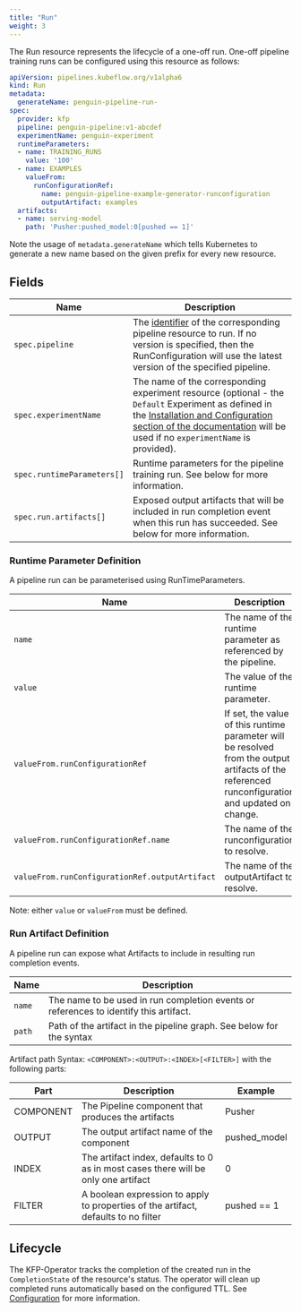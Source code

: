```yaml
---
title: "Run"
weight: 3
---
```


The Run resource represents the lifecycle of a one-off run.
One-off pipeline training runs can be configured using this resource as follows:

```yaml
apiVersion: pipelines.kubeflow.org/v1alpha6
kind: Run
metadata:
  generateName: penguin-pipeline-run-
spec:
  provider: kfp
  pipeline: penguin-pipeline:v1-abcdef
  experimentName: penguin-experiment
  runtimeParameters:
  - name: TRAINING_RUNS
    value: '100'
  - name: EXAMPLES
    valueFrom:
      runConfigurationRef:
        name: penguin-pipeline-example-generator-runconfiguration
        outputArtifact: examples
  artifacts:
  - name: serving-model
    path: 'Pusher:pushed_model:0[pushed == 1]'
```

Note the usage of `metadata.generateName` which tells Kubernetes to generate a new name based on the given prefix for every new resource.

## Fields

| Name                       | Description                                                                                                                                                                                                                                       |
|----------------------------|---------------------------------------------------------------------------------------------------------------------------------------------------------------------------------------------------------------------------------------------------|
| `spec.pipeline`            | The [identifier](../pipeline/#identifier) of the corresponding pipeline resource to run. If no version is specified, then the RunConfiguration will use the latest version of the specified pipeline.                                             |
| `spec.experimentName`      | The name of the corresponding experiment resource (optional - the `Default` Experiment as defined in the [Installation and Configuration section of the documentation](README.md#configuration) will be used if no `experimentName` is provided). |
| `spec.runtimeParameters[]` | Runtime parameters for the pipeline training run. See below for more information.                                                                                                                                                                 |
| `spec.run.artifacts[]`     | Exposed output artifacts that will be included in run completion event when this run has succeeded. See below for more information.                                                                                                               |

### Runtime Parameter Definition

A pipeline run can be parameterised using RunTimeParameters.

| Name                                           | Description                                                                                                                                      |
|------------------------------------------------|--------------------------------------------------------------------------------------------------------------------------------------------------|
| `name`                                         | The name of the runtime parameter as referenced by the pipeline.                                                                                 |
| `value`                                        | The value of the runtime parameter.                                                                                                              |
| `valueFrom.runConfigurationRef`                | If set, the value of this runtime parameter will be resolved from the output artifacts of the referenced runconfiguration and updated on change. |
| `valueFrom.runConfigurationRef.name`           | The name of the runconfiguration to resolve.                                                                                                     |
| `valueFrom.runConfigurationRef.outputArtifact` | The name of the outputArtifact to resolve.                                                                                                       |

Note: either `value` or `valueFrom` must be defined.

### Run Artifact Definition

A pipeline run can expose what Artifacts to include in resulting run completion events. 

| Name     | Description                                                                           |
|----------|---------------------------------------------------------------------------------------|
| `name`   | The name to be used in run completion events or references to identify this artifact. |
| `path`   | Path of the artifact in the pipeline graph. See below for the syntax                  |

Artifact path Syntax: `<COMPONENT>:<OUTPUT>:<INDEX>[<FILTER>]` with the following parts:

| Part      | Description                                                                        | Example      |
|-----------|------------------------------------------------------------------------------------|--------------|
| COMPONENT | The Pipeline component that produces the artifacts                                 | Pusher       |
| OUTPUT    | The output artifact name of the component                                          | pushed_model |
| INDEX     | The artifact index, defaults to 0 as in most cases there will be only one artifact | 0            |
| FILTER    | A boolean expression to apply to properties of the artifact, defaults to no filter | pushed == 1  |

## Lifecycle

The KFP-Operator tracks the completion of the created run in the `CompletionState` of the resource's status.
The operator will clean up completed runs automatically based on the configured TTL. See [Configuration](../../configuration) for more information.
